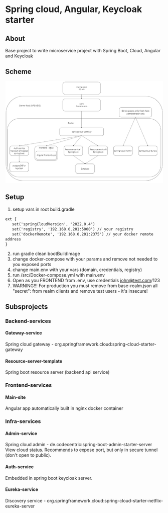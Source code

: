 # Spring cloud, Angular, Keycloak starter
## About
Base project to write microservice project with Spring Boot, Cloud, Angular and Keycloak
## Scheme
![Screenshot](src/arch.png)
## Setup
1. setup vars in root build.gradle
```
ext {
   set('springCloudVersion', "2022.0.4")
   set('registry', '192.168.0.201:5000') // your registry
   set('dockerRemote', '192.168.0.201:2375') // your docker remote address
}
   ```
2. run gradle clean bootBuildImage
3. change docker-compose with your params and remove not needed to you exposed ports
4. change main.env with your vars (domain, credentials, registry)
5. run /src/Docker-compose.yml with main.env
6. Open as you FRONTEND from .env, use credentials john@test.com/123
7. WARNING!!! For production you must remove from base-realm.json all "secret": from realm clients and remove test users - it's insecure!

## Subsprojects
### Backend-services
#### Gateway-service
Spring cloud gateway - org.springframework.cloud:spring-cloud-starter-gateway
#### Resource-server-template
Spring boot resource server (backend api service)
### Frontend-services
#### Main-site
Angular app automatically built in nginx docker container 
### Infra-services
#### Admin-service
Spring cloud admin - de.codecentric:spring-boot-admin-starter-server
View cloud status.
Recommends to expose port, but only in secure tunnel (don't open to public).
#### Auth-service
Embedded in spring boot keycloak server.
#### Eureka-service
Discovery service - org.springframework.cloud:spring-cloud-starter-netflix-eureka-server